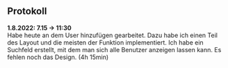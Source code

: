 ## Protokoll

**1.8.2022: 7.15 -> 11:30** <br>
Habe heute an dem User hinzufügen gearbeitet. Dazu habe ich einen Teil des Layout und die meisten der Funktion implementiert. Ich habe ein Suchfeld erstellt, mit dem man sich alle Benutzer anzeigen lassen kann. Es fehlen noch das Design. (4h 15min)

